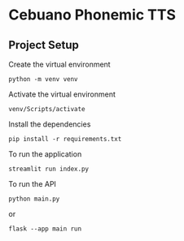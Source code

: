 # Cebuano Phonemic TTS

## Project Setup
Create the virtual environment
```
python -m venv venv
```
Activate the virtual environment
```
venv/Scripts/activate
```
Install the dependencies
```
pip install -r requirements.txt
```

To run the application
```
streamlit run index.py
```
To run the API
```
python main.py
```
or
```
flask --app main run
```
